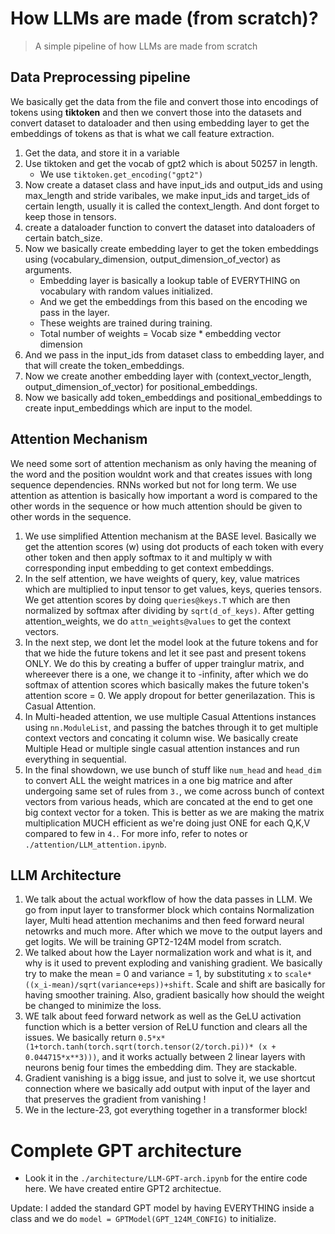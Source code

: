 # **How LLMs are made (from scratch)?**

> A simple pipeline of how LLMs are made from scratch

## Data Preprocessing pipeline

We basically get the data from the file and convert those into encodings of tokens using **tiktoken** and then we convert those into the datasets and convert dataset to dataloader and then using embedding layer to get the embeddings of tokens as that is what we call feature extraction.

1. Get the data, and store it in a variable
2. Use tiktoken and get the vocab of gpt2 which is about 50257 in length.
   - We use `tiktoken.get_encoding("gpt2")`
3. Now create a dataset class and have input_ids and output_ids and using max_length and stride varibales, we make input_ids and target_ids of certain length, usually it is called the context_length. And dont forget to keep those in tensors.
4. create a dataloader function to convert the dataset into dataloaders of certain batch_size.
5. Now we basically create embedding layer to get the token embeddings using (vocabulary_dimension, output_dimension_of_vector) as arguments.
   - Embedding layer is basically a lookup table of EVERYTHING on vocabulary with random values initialized.
   - And we get the embeddings from this based on the encoding we pass in the layer.
   - These weights are trained during training.
   - Total number of weights = Vocab size \* embedding vector dimension
6. And we pass in the input_ids from dataset class to embedding layer, and that will create the token_embeddings.
7. Now we create another embedding layer with (context_vector_length, output_dimension_of_vector) for positional_embeddings.
8. Now we basically add token_embeddings and positional_embeddings to create input_embeddings which are input to the model.

## Attention Mechanism

We need some sort of attention mechanism as only having the meaning of the word and the position wouldnt work and that creates issues with long sequence dependencies. RNNs worked but not for long term. We use attention as attention is basically how important a word is compared to the other words in the sequence or how much attention should be given to other words in the sequence.

1. We use simplified Attention mechanism at the BASE level. Basically we get the attention scores (w) using dot products of each token with every other token and then apply softmax to it and multiply w with corresponding input embedding to get context embeddings.
2. In the self attention, we have weights of query, key, value matrices which are multiplied to input tensor to get values, keys, queries tensors. We get attention scores by doing `queries@keys.T` which are then normalized by softmax after dividing by `sqrt(d_of_keys)`. After getting attention_weights, we do `attn_weights@values` to get the context vectors.
3. In the next step, we dont let the model look at the future tokens and for that we hide the future tokens and let it see past and present tokens ONLY. We do this by creating a buffer of upper trainglur matrix, and whereever there is a one, we change it to -infinity, after which we do softmax of attention scores which basically makes the future token's attention score = 0. We apply dropout for better generilazation. This is Casual Attention.
4. In Multi-headed attention, we use multiple Casual Attentions instances using `nn.ModuleList`, and passing the batches through it to get multiple context vectors and concating it column wise. We basically create Multiple Head or multiple single casual attention instances and run everything in sequential.
5. In the final showdown, we use bunch of stuff like `num_head` and `head_dim` to convert ALL the weight matrices in a one big matrice and after undergoing same set of rules from `3.`, we come across bunch of context vectors from various heads, which are concated at the end to get one big context vector for a token. This is better as we are making the matrix multiplication MUCH efficient as we're doing just ONE for each Q,K,V compared to few in `4.`. For more info, refer to notes or `./attention/LLM_attention.ipynb`.

## LLM Architecture

1. We talk about the actual workflow of how the data passes in LLM. We go from input layer to transformer block which contains Normalization layer, Multi head attention mechanims and then feed forward neural netowrks and much more. After which we move to the output layers and get logits. We will be training GPT2-124M model from scratch.
2. We talked about how the Layer normalization work and what is it, and why is it used to prevent exploding and vanishing gradient. We basically try to make the mean = 0 and variance = 1, by substituting `x` to
   `scale*((x_i-mean)/sqrt(variance+eps))+shift`. Scale and shift are basically for having smoother training. Also, gradient basically how should the weight be changed to minimize the loss.
3. WE talk about feed forward network as well as the GeLU activation function which is a better version of ReLU function and clears all the issues. We basically return
   `0.5*x*(1+torch.tanh(torch.sqrt(torch.tensor(2/torch.pi))* (x + 0.044715*x**3)))`, and it works actually between 2 linear layers with neurons benig four times the embedding dim. They are stackable.
4. Gradient vanishing is a bigg issue, and just to solve it, we use shortcut connection where we basically add output with input of the layer and that preserves the gradient from vanishing !
5. We in the lecture-23, got everything together in a transformer block!

# Complete GPT architecture

- Look it in the `./architecture/LLM-GPT-arch.ipynb` for the entire code here. We have created entire GPT2 architectue.

Update: I added the standard GPT model by having EVERYTHING inside a class and we do `model = GPTModel(GPT_124M_CONFIG)` to initialize.
